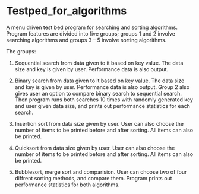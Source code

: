 # Testped_for_algorithms
A menu driven test bed program for searching and sorting algorithms.
Program features are divided into five groups; groups 1 and 2 involve searching algorithms and groups 3 – 5 involve sorting algorithms.

The groups:

1) Sequential search from data given to it based on key value. The data size and key is given by user. Performance data is also output.

2) Binary search from data given to it based on key value. The data size and key is given by user. Performance data is also output. Group 2 also gives user an option to compare binary search to sequential search. Then program runs both searches 10 times with randomly generated key and user given data size, and prints out performance statistics for each search.

3) Insertion sort from data size given by user. User can also choose the number of items to be printed before and after sorting. All items can also be printed.

4) Quicksort from data size given by user. User can also choose the number of items to be printed before and after sorting. All items can also be printed.

5) Bubblesort, merge sort and comparision. User can choose two of four diffrent sorting methods, and compare them. Program prints out performance statistics for both algorithms.
